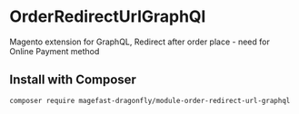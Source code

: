 # OrderRedirectUrlGraphQl
Magento extension for GraphQL, Redirect after order place - need for Online Payment method


## Install with Composer
`composer require magefast-dragonfly/module-order-redirect-url-graphql`
